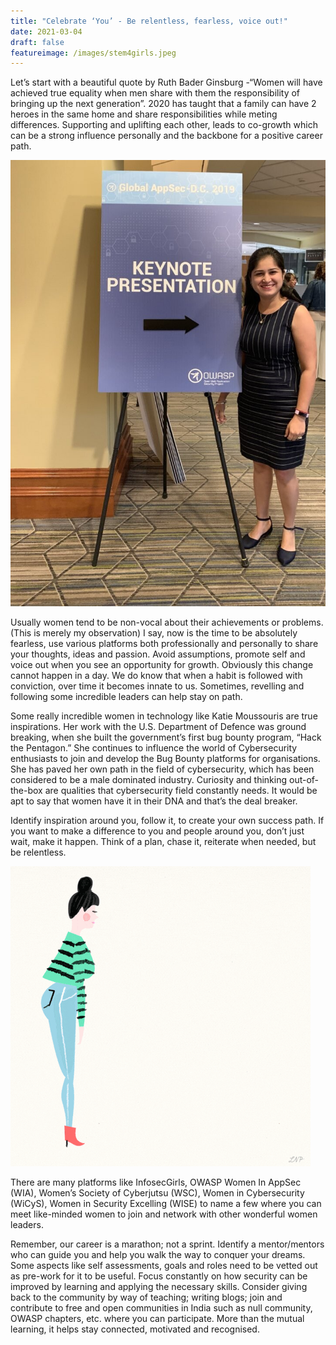 ```yaml
---
title: "Celebrate ‘You’ - Be relentless, fearless, voice out!"
date: 2021-03-04
draft: false
featureimage: /images/stem4girls.jpeg
---
```


Let’s start with a beautiful quote by Ruth Bader Ginsburg -“Women will have achieved true equality when men share with them the responsibility of bringing up the next generation”. 2020 has taught that a family can have 2 heroes in the same home and share responsibilities while meting differences. Supporting and uplifting each other, leads to co-growth which can be a strong influence personally and the backbone for a positive career path. 


![runningappsecprogram](/images/keynote_pre.jpeg)

Usually women tend to be non-vocal about their achievements or problems. (This is merely my observation) I say, now is the time to be absolutely fearless, use various platforms both professionally and personally to share your thoughts, ideas and passion. Avoid assumptions, promote self and voice out when you see an opportunity for growth. Obviously this change cannot happen in a day. We do know that when a habit is followed with conviction, over time it becomes innate to us. Sometimes, revelling and following some incredible leaders can help stay on path.  

Some really incredible women in technology like Katie Moussouris are true inspirations. Her work with the U.S. Department of Defence was ground breaking, when she built the government’s first bug bounty program, “Hack the Pentagon.” She continues to influence the world of Cybersecurity enthusiasts to join and develop the Bug Bounty platforms for organisations. She has paved her own path in the field of cybersecurity, which has been considered to be a male dominated industry. Curiosity and thinking out-of-the-box are qualities that cybersecurity field constantly needs. It would be apt to say that women have it in their DNA and that’s the deal breaker. 

Identify inspiration around you, follow it, to create your own success path. If you want to make a difference to you and people around you, don’t just wait, make it happen. Think of a plan, chase it, reiterate when needed, but be relentless.

![runningappsecprogram](/images/giphy-2.gif)

There are many platforms like InfosecGirls, OWASP Women In AppSec (WIA), Women’s Society of Cyberjutsu (WSC), Women in Cybersecurity (WiCyS), Women in Security Excelling (WISE) to name a few where you can meet like-minded women to join and network with other wonderful women leaders.


Remember, our career is a marathon; not a sprint. Identify a mentor/mentors who can guide you and help you walk the way to conquer your dreams. Some aspects like self assessments, goals and roles need to be vetted out as pre-work for it to be useful. Focus constantly on how security can be improved by learning and applying the necessary skills. Consider giving back to the community by way of teaching; writing blogs; join and contribute to free and open communities in India such as null community, OWASP chapters, etc. where you can participate. More than the mutual learning, it helps stay connected, motivated and recognised.